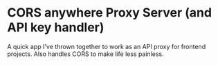 # CORS anywhere Proxy Server (and API key handler)

A quick app I've thrown together to work as an API proxy for frontend projects. Also handles CORS to make life less painless.

